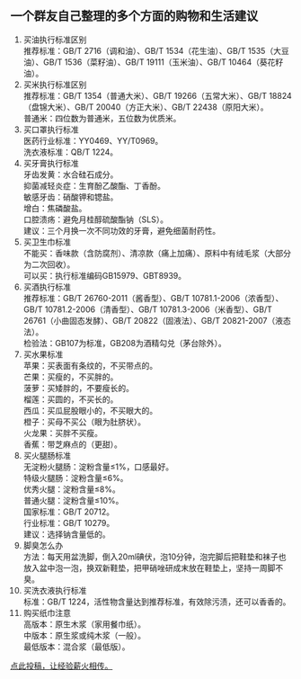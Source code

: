 ## 一个群友自己整理的多个方面的购物和生活建议

1.  买油执行标准区别  
    推荐标准：GB/T 2716（调和油）、GB/T 1534（花生油）、GB/T 1535（大豆油）、GB/T 1536（菜籽油）、GB/T 19111（玉米油）、GB/T 10464（葵花籽油）。
2.  买米执行标准区别  
    推荐标准：GB/T 1354（普通大米）、GB/T 19266（五常大米）、GB/T 18824（盘锦大米）、GB/T 20040（方正大米）、GB/T 22438（原阳大米）。  
    普通米：四位数为普通米，五位数为优质米。
3.  买口罩执行标准  
    医药行业标准：YY0469、YY/T0969。  
    洗衣液标准：QB/T 1224。
4.  买牙膏执行标准  
    牙齿发黄：水合硅石成分。  
    抑菌减轻炎症：生育酚乙酸酯、丁香酚。  
    敏感牙齿：硝酸钾和锶盐。  
    增白：焦磷酸盐。  
    口腔溃疡：避免月桂醇硫酸酯钠（SLS）。  
    建议：三个月换一次不同功效的牙膏，避免细菌耐药性。
5.  买卫生巾标准  
    不能买：香味款（含防腐剂）、清凉款（痛上加痛）、原料中有绒毛浆（大部分为二次回收）。  
    可以买：执行标准编码GB15979、GBT8939。
6.  买酒执行标准  
    推荐标准：GB/T 26760-2011（酱香型）、GB/T 10781.1-2006（浓香型）、GB/T 10781.2-2006（清香型）、GB/T 10781.3-2006（米香型）、GB/T 26761（小曲固态发酵）、GB/T 20822（固液法）、GB/T 20821-2007（液态法）。  
    检验法：GB107为标准，GB208为酒精勾兑（茅台除外）。
7.  买水果标准  
    苹果：买表面有条纹的，不买带点的。  
    芒果：买瘦的，不买胖的。  
    菠萝：买矮胖的，不要瘦长的。  
    榴莲：买圆的，不买长的。  
    西瓜：买瓜屁股眼小的，不买眼大的。  
    橙子：买母不买公（眼为肚脐状）。  
    火龙果：买胖不买瘦。  
    香蕉：带芝麻点的（更甜）。
8.  买火腿肠标准  
    无淀粉火腿肠：淀粉含量≤1%，口感最好。  
    特级火腿肠：淀粉含量≤6%。  
    优秀火腿：淀粉含量≤8%。  
    普通火腿：淀粉含量≤10%。  
    国家标准：GB/T 20712。  
    行业标准：GB/T 10279。  
    建议：选择钠含量低的。
9.  脚臭怎么办  
    方法：每天用盆洗脚，倒入20ml碘伏，泡10分钟，泡完脚后把鞋垫和袜子也放入盆中泡一泡，换双新鞋垫，把甲硝唑研成末放在鞋垫上，坚持一周脚不臭。
10.  买洗衣液执行标准  
    标准：GB/T 1224，活性物含量达到推荐标准，有效除污渍，还可以香香的。
11.  购买纸巾注意  
    高版本：原生木浆（家用餐巾纸）。  
    中版本：原生浆或纯木浆（一般）。  
    最低版本：混合浆（最低版）。

[点此投稿，让经验薪火相传。](https://p04o4xoktla.feishu.cn/share/base/form/shrcntkZ3MgdK7dDBJOJRGSsctf)